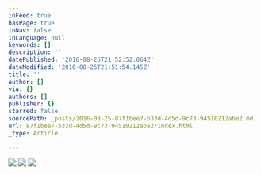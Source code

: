 ```yaml
---
inFeed: true
hasPage: true
inNav: false
inLanguage: null
keywords: []
description: ''
datePublished: '2016-08-25T21:52:52.064Z'
dateModified: '2016-08-25T21:51:54.145Z'
title: ''
author: []
via: {}
authors: []
publisher: {}
starred: false
sourcePath: _posts/2016-08-25-87f1bee7-b33d-4d5d-9c73-94510212abe2.md
url: 87f1bee7-b33d-4d5d-9c73-94510212abe2/index.html
_type: Article

---
```

![](https://the-grid-user-content.s3-us-west-2.amazonaws.com/b32a4f0e-68f9-48e5-95c3-bf31265cc239.jpg)
![](https://the-grid-user-content.s3-us-west-2.amazonaws.com/3ea71147-c593-4d41-8316-79a91989e09d.jpg)
![](https://the-grid-user-content.s3-us-west-2.amazonaws.com/63790cc7-9b35-4e38-81e0-ad0ed2296cbc.jpg)